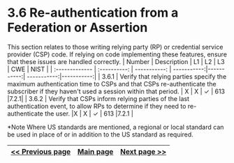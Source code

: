# 3.6 Re-authentication from a Federation or Assertion

This section relates to those writing relying party (RP) or credential service provider (CSP) code. If relying on code implementing these features, ensure that these issues are handled correctly.
| Number       | Description     | L1    		| L2         | L3 		   | CWE		| NIST		 |
| :------------- | :----------: | -----------: | -----------:|-----------:| -----------:|-----------:|
| 3.6.1 | Verify that relying parties specify the maximum authentication time to CSPs and that CSPs re-authenticate the subscriber if they haven't used a session within that period. | X	 | X   | ✓   | 613 |7.2.1|
| 3.6.2 | Verify that CSPs inform relying parties of the last authentication event, to allow RPs to determine if they need to re-authenticate the user. |X   | X   | ✓   | 613 |7.2.1  |


*Note
Where US standards are mentioned, a regional or local standard can be used in place of or in addition to the US standard as required.

[<< Previous page](1.%20Identify%20teams.md) | [Main page](../README.md) | [Next page >>](3.%20Nominate%20Champions.md)
| --- | --- | --- |
